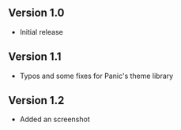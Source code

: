 ## Version 1.0
- Initial release

## Version 1.1
- Typos and some fixes for Panic's theme library

## Version 1.2
- Added an screenshot
